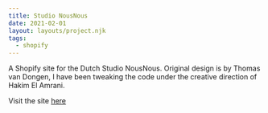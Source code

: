 ```yaml
---
title: Studio NousNous
date: 2021-02-01
layout: layouts/project.njk
tags:
  - shopify
---
```


A Shopify site for the Dutch Studio NousNous. Original design is by Thomas van Dongen, I have been tweaking the code under the creative direction of Hakim El Amrani.

Visit the site [here](https://studionousnous.nl/)
